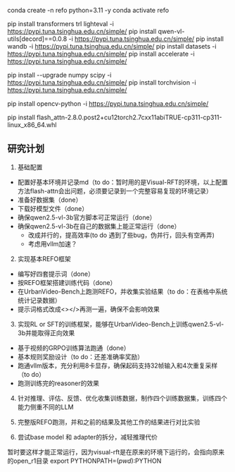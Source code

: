 conda create -n refo python=3.11 -y
conda activate refo


pip install transformers trl lighteval -i https://pypi.tuna.tsinghua.edu.cn/simple/
pip install qwen-vl-utils[decord]==0.0.8 -i https://pypi.tuna.tsinghua.edu.cn/simple/
pip install wandb -i https://pypi.tuna.tsinghua.edu.cn/simple/
pip install datasets -i https://pypi.tuna.tsinghua.edu.cn/simple/
pip install accelerate -i https://pypi.tuna.tsinghua.edu.cn/simple/



pip install --upgrade numpy scipy -i https://pypi.tuna.tsinghua.edu.cn/simple/
pip install torchvision -i https://pypi.tuna.tsinghua.edu.cn/simple/

pip install opencv-python -i https://pypi.tuna.tsinghua.edu.cn/simple/

pip install flash_attn-2.8.0.post2+cu12torch2.7cxx11abiTRUE-cp311-cp311-linux_x86_64.whl

## 研究计划
1. 基础配置
- 配置好基本环境并记录md（to do：暂时用的是Visual-RFT的环境，以上配置方法flash-attn会出问题，必须要记录到一个完整容易复现的环境记录）
- 准备好数据集（done）
- 下载好模型文件（done）
- 确保qwen2.5-vl-3b官方脚本可正常运行（done）
- 确保qwen2.5-vl-3b在自己的数据集上能正常运行（done）
    - 改成并行的，提高效率(to do 遇到了些bug，伪并行，回头有空再弄)
    - 考虑用vllm加速？

2. 实现基本REFO框架
- 编写好四套提示词（done）
- 按REFO框架搭建训练代码（done）
- 在UrbanVideo-Bench上跑测REFO，并收集实验结果（to do：在表格中系统统计记录数据）
- 提示词格式改成<></>再测一遍，确保不会影响效果

3. 实现RL or SFT的训练框架，能够在UrbanVideo-Bench上训练qwen2.5-vl-3b并能取得正向效果
- 基于视频的GRPO训练算法跑通（done）
- 基本规则奖励设计（to do：还差准确率奖励）
- 跑通vllm版本，充分利用8卡显存，确保起码支持32帧输入和4次重复采样（to do）
- 跑测训练完的reasoner的效果

4. 针对推理、评估、反馈、优化收集训练数据，制作四个训练数据集，训练四个能力侧重不同的LLM

5. 完整版REFO跑测，并和之前的结果及其他工作的结果进行对比实验

6. 尝试base model 和 adapter的拆分，减轻推理代价



暂时要这样才能正常运行，因为visual-rft是在原来的环境下运行的，会指向原来的open_r1目录
export PYTHONPATH=$(pwd):$PYTHON
